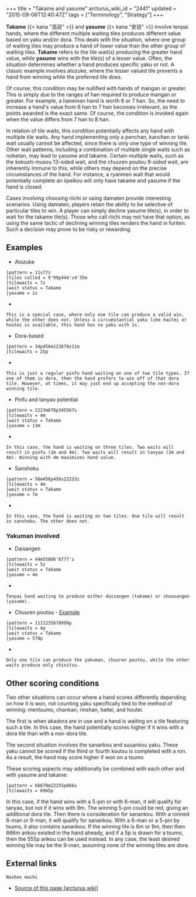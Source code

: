 +++
title = "Takame and yasume"
arcturus_wiki_id = "2441"
updated = "2015-09-06T12:40:47Z"
tags = ["Terminology", "Strategy"]
+++

**Takame** {{< kana "高目" >}} and **yasume** {{< kana "安目" >}} involve tenpai hands, where the
different multiple waiting tiles produces different value based on yaku and/or dora. This deals with
the situation, where one group of waiting tiles may produce a hand of lower value than the other
group of waiting tiles. **Takame** refers to the tile wait(s) producing the greater hand value,
while **yasume** wins with the tile(s) of a lesser value. Often, the situation determines whether a
hand produces specific yaku or not. A classic example involves atozuke, where the lesser valued tile
prevents a hand from winning while the preferred tile does.

Of course, this condition may be nullified with hands of mangan or greater. This is simply due to
the ranges of han required to produce mangan or greater. For example, a haneman hand is worth 6 or 7
han. So, the need to increase a hand's value from 6 han to 7 han becomes irrelevant, as the points
awarded is the exact same. Of course, the condition is invoked again when the value differs from 7
han to 8 han.

In relation of tile waits, this condition potentially affects any hand with multiple tile waits. Any
hand implementing only a penchan, kanchan or tanki wait usually cannot be affected, since there is
only one type of winning tile. Other wait patterns, including a combination of multiple single waits
such as nobetan, may lead to yasume and takame. Certain multiple waits, such as the kokushi musou
13-sided wait, and the chuuren poutou 9-sided wait, are inherently immune to this, while others may
depend on the precise circumstances of the hand. For instance, a ryanmen wait that would potentially
complete an iipeikou will only have takame and yasume if the hand is closed.

Cases involving choosing riichi or using damaten provide interesting scenarios. Using damaten,
players retain the ability to be selective of particular tiles to win. A player can simply decline
yasume tile(s), in order to wait for the takame tile(s). Those who call riichi may not have that
option, as using the same tactic of declining winning tiles renders the hand in furiten. Such a
decision may prove to be risky or rewarding.

## Examples

- Atozuke

```machi
|pattern = 11s77z
|tiles called = 9'99p444's4'35m
|tilewaits = 7z
|wait status = Takame
|yasume = 1s
```

-

    This is a special case, where only one tile can produce a valid win, while the other does not. Unless a circumstantial yaku like haitei or houtei is available, this hand has no yaku with 1s.

<!-- end list -->

- Dora-based

```machi
|pattern = 34p456m123678s11m
|tilewaits = 25p
```

-

    This is just a regular pinfu hand waiting on one of two tile types. If one of them is dora, then the hand prefers to win off of that dora tile. However, at times, it may just end up accepting the non-dora winning tile.

<!-- end list -->

- Pinfu and tanyao potential

```machi
|pattern = 2223m678p345567s
|tilewaits = 4m
|wait status = Takame
|yasume = 13m
```

-

    In this case, the hand is waiting on three tiles. Two waits will result in pinfu (1m and 4m). Two waits will result in tanyao (3m and 4m). Winning with 4m maximizes hand value.

<!-- end list -->

- Sanshoku

```machi
|pattern = 56m456p456s22233z
|tilewaits = 4m
|wait status = Takame
|yasume = 7m
```

-

    In this case, the hand is waiting on two tiles. One tile will result in sanshoku. The other does not.

### Yakuman involved

- Daisangen

```machi
|pattern = 44m55866'6777'z
|tilewaits = 5z
|wait status = Takame
|yasume = 4m
```

-

    Tenpai hand waiting to produce either daisangen (takame) or shousangen (yasume).

<!-- end list -->

- Chuuren poutou - [Example](http://tenhou.net/0/?log=2013102709gm-0009-7447-dce693b1&tw=0&ts=11)

```machi
|pattern = 1111235678999p
|tilewaits = 4p
|wait status = Takame
|yasume = 578p
```

-

    Only one tile can produce the yakuman, chuuren poutou, while the other waits produce only chinitsu.

## Other scoring conditions

Two other situations can occur where a hand scores differently depending on how it is won, not
counting yaku specifically tied to the method of winning: mentsumo, chankan, rinshan, haitei, and
houtei.

The first is when akadora are in use and a hand is waiting on a tile featuring such a tile. In this
case, the hand potentially scores higher if it wins with a dora tile than with a non-dora tile.

The second situation involves the sanankou and suuankou yaku. These yaku cannot be scored if the
third or fourth koutsu is completed with a ron. As a result, the hand may score higher if won on a
tsumo

These scoring aspects may additionally be combined with each other and with yasume and takame:

```machi
|pattern = 66678m22255p666s
|tilewaits = 69m5p
```

In this case, if the hand wins with a 5-pin or with 6-man, it will qualify for tanyao, but not if it
wins with 9m. The winning 5-pin could be red, giving an additional dora tile. Then there is
consideration for sanankou. With a ronned 6-man or 9-man, it will qualify for sanankou. With a 6-man
or a 5-pin by tsumo, it also contains sanankou. If the winning tile is 6m or 9m, then then 666m
ankou existed in the hand already, and if a 5p is drawn for a tsumo, then the 555p ankou can be used
instead. In any case, the least desired winning tile may be the 9-man, assuming none of the winning
tiles are dora.

## External links

`Navbox machi`

- [Source of this page [arcturus wiki]](http://arcturus.su/wiki/Takame_and_yasume)
